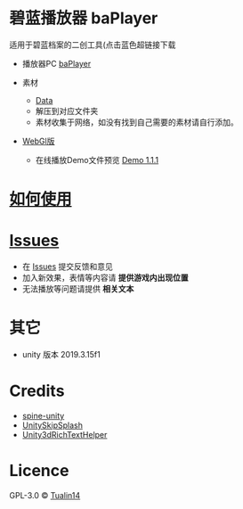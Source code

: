 # 碧蓝播放器 baPlayer

适用于碧蓝档案的二创工具(点击蓝色超链接下载

- 播放器PC [baPlayer](https://github.com/Tualin14/baPlayer/releases)

- 素材 
  - [Data](https://oss.dza.vin/share@dzaaaaaa.com/baPlayer%E5%8F%AF%E7%94%A8%E7%B4%A0%E6%9D%90%E9%9B%86)
  - 解压到对应文件夹
  - 素材收集于网络，如没有找到自己需要的素材请自行添加。

- [WebGl版](https://github.com/Tualin14/baPlayer_WebGL)
  - 在线播放Demo文件预览 [Demo 1.1.1](https://baplayer.dza.vin/)

# [如何使用](https://github.com/Tualin14/baPlayer/wiki)

# [Issues](https://github.com/Tualin14/baPlayer/issues)

- 在 [Issues](https://github.com/Tualin14/baPlayer/issues) 提交反馈和意见
- 加入新效果，表情等内容请 **提供游戏内出现位置**
- 无法播放等问题请提供 **相关文本**


# 其它

- unity 版本 2019.3.15f1

# Credits

- [spine-unity](http://zh.esotericsoftware.com/spine-unity)
- [UnitySkipSplash](https://github.com/psygames/UnitySkipSplash)
- [Unity3dRichTextHelper](https://github.com/majecty/Unity3dRichTextHelper)

# Licence

GPL-3.0 © [Tualin14](https://github.com/Tualin14/baPlayer)
